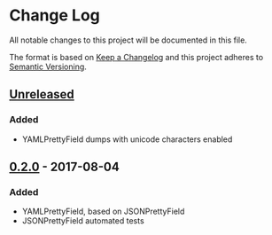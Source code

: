 # Change Log
All notable changes to this project will be documented in this file.

The format is based on [Keep a Changelog](http://keepachangelog.com/)
and this project adheres to [Semantic Versioning](http://semver.org/).

## [Unreleased]
### Added
- YAMLPrettyField dumps with unicode characters enabled

## [0.2.0] - 2017-08-04
### Added
- YAMLPrettyField, based on JSONPrettyField
- JSONPrettyField automated tests

[Unreleased]: https://github.com/bulv1ne/django-utils/compare/v0.2.0...HEAD
[0.2.0]: https://github.com/bulv1ne/django-utils/compare/v0.1.3...v0.2.0
